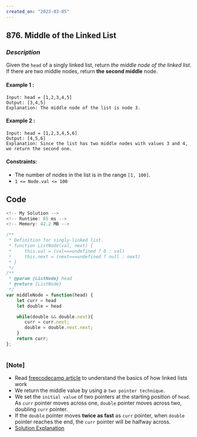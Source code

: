 ```yaml
---
created_on: "2023-03-05"
---
```


## 876. Middle of the Linked List


### _Description_

Given the `head` of a singly linked list, return <i>the middle node of the linked list</i>.\
If there are two middle nodes, return <strong>the second middle</strong> node.


#### Example 1 :
```
Input: head = [1,2,3,4,5]
Output: [3,4,5]
Explanation: The middle node of the list is node 3.
```

#### Example 2 :
```
Input: head = [1,2,3,4,5,6]
Output: [4,5,6]
Explanation: Since the list has two middle nodes with values 3 and 4, we return the second one.
```

#### Constraints:

- The number of nodes in the list is in the range `[1, 100]`.
- `1 <= Node.val <= 100`


## Code

```JavaScript
<!-- My Solution -->
<!-- Runtime: 65 ms -->
<!-- Memory: 42.2 MB -->

/**
 * Definition for singly-linked list.
 * function ListNode(val, next) {
 *     this.val = (val===undefined ? 0 : val)
 *     this.next = (next===undefined ? null : next)
 * }
 */
/**
 * @param {ListNode} head
 * @return {ListNode}
 */
var middleNode = function(head) {
    let curr = head
    let double = head

    while(double && double.next){
       curr = curr.next;
       double = double.next.next;
    }
    return curr;
};
```

#

### [Note]
- Read [freecodecamp article](https://www.freecodecamp.org/news/implementing-a-linked-list-in-javascript/) to understand the basics of how linked lists work
- We return the middle value by using a `two pointer technique`. 
- We set the `initial value` of two pointers at the starting position of `head`. As `curr` pointer moves across one, `double` pointer moves across two, doubling `curr` pointer.
- If the `double` pointer moves <strong>twice as fast</strong> as `curr` pointer, when `double` pointer reaches the end, the `curr` pointer will be halfway across.
- [Solution Explanation](https://www.youtube.com/watch?v=hJT189N6lqU)
